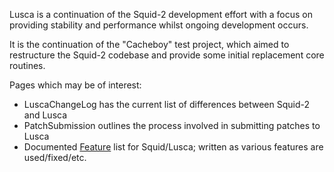 Lusca is a continuation of the Squid-2 development effort with a focus on providing stability and performance whilst ongoing development occurs.

It is the continuation of the "Cacheboy" test project, which aimed to restructure the Squid-2 codebase and provide some initial replacement core routines.

Pages which may be of interest:

  * LuscaChangeLog has the current list of differences between Squid-2 and Lusca
  * PatchSubmission outlines the process involved in submitting patches to Lusca
  * Documented [Feature](http://code.google.com/p/lusca-cache/w/list?q=label:Feature) list for Squid/Lusca; written as various features are used/fixed/etc.
